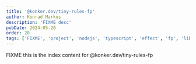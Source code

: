 ```yaml
---
title: '@konker.dev/tiny-rules-fp'
author: Konrad Markus
description: 'FIXME desc'
pubDate: 2024-05-20
order: 20
tags: ['FIXME', 'project', 'nodejs', 'typescript', 'effect', 'fp', 'lib']
---
```


FIXME this is the index content for @konker.dev/tiny-rules-fp
